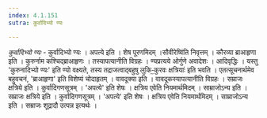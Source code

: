 ```yaml
---
index: 4.1.151
sutra: कुर्वादिभ्यो ण्यः

---
```

_कुर्वादिभ्यो ण्यः_ - कुर्वादिभ्यो ण्यः । अपत्ये इति । शेष पूरणमिदम् ।सौवीरेष्वि॑ति निवृत्तम् । कौरव्या ब्राआहृणा इति । कुरुर्नाम कश्चिद्ब्राआहृणः । तस्यापत्यानीति विग्रहः । ण्यप्रत्यये ओर्गुणे अवादेशः । आदिवृद्धिः । यस्तु 'कुरुनादिभ्यो ण्यः' इति ण्यो वक्ष्यते, तस्य तद्राजत्वाद्बहुषु लुकि-॒कुरवः क्षत्रियाः॑ इति भवति । एतत्सूचनार्थमेव बहुवचनं, 'ब्राआहृणा' इति विशेष्यं चोदाहृतम् । वावदूक्या इति । वावदूकस्यापत्यानीति विग्रहः । सम्राजः क्षत्रिये इति । कुर्वादिगणसूत्रम् । 'अपत्ये' इति शेषः । क्षत्रिय एवेति नियमार्थमिदम् । साम्राजोऽन्य इति । सम्राजः क्षत्रिये इति । कुर्वादिगणसूत्रम् । 'अपत्ये' इति शेषः । क्षत्रिय एवेति नियमार्थमिदम् । साम्राजोऽन्य इति । सम्राजः शूद्रादौ उत्पन्न इत्यर्थः ।